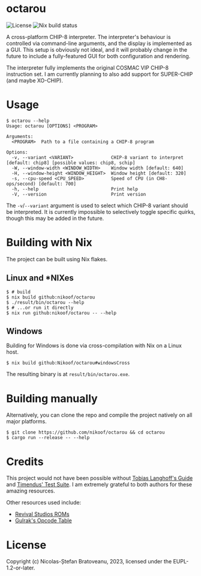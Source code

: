 # octarou
![License](https://img.shields.io/github/license/nikoof/octarou)
![Nix build status](https://github.com/nikoof/octarou/actions/workflows/build_nix.yml/badge.svg)

A cross-platform CHIP-8 interpreter. The interpreter's behaviour is controlled via command-line arguments, and the display is implemented as a GUI. This setup is obviously not ideal, and it will probably change in the future to include a fully-featured GUI for both configuration and rendering.

The interpreter fully implements the original COSMAC VIP CHIP-8 instruction set.
I am currently planning to also add support for SUPER-CHIP (and maybe XO-CHIP).

# Usage
```
$ octarou --help
Usage: octarou [OPTIONS] <PROGRAM>

Arguments:
  <PROGRAM>  Path to a file containing a CHIP-8 program

Options:
  -v, --variant <VARIANT>              CHIP-8 variant to interpret [default: chip8] [possible values: chip8, schip]
  -W, --window-width <WINDOW_WIDTH>    Window width [default: 640]
  -H, --window-height <WINDOW_HEIGHT>  Window height [default: 320]
  -s, --cpu-speed <CPU_SPEED>          Speed of CPU (in CH8-ops/second) [default: 700]
  -h, --help                           Print help
  -V, --version                        Print version
```

The `-v`/`--variant` argument is used to select which CHIP-8 variant should be interpreted. It is currently impossible to selectively toggle specific quirks, though this may be added in the future.

# Building with Nix
The project can be built using Nix flakes.

## Linux and \*NIXes
```shell
$ # build
$ nix build github:nikoof/octarou
$ ./result/bin/octarou --help
$ # ...or run it directly
$ nix run github:nikoof/octarou -- --help
```

## Windows
Building for Windows is done via cross-compilation with Nix on a Linux host.
```shell
$ nix build github:Nikoof/octarou#windowsCross
```
The resulting binary is at `result/bin/octarou.exe`.

# Building manually
Alternatively, you can clone the repo and compile the project natively on all major platforms.
```shell
$ git clone https://github.com/nikoof/octarou && cd octarou
$ cargo run --release -- --help
```

# Credits
This project would not have been possible without [Tobias Langhoff's Guide](https://tobiasvl.github.io/blog/write-a-chip-8-emulator/) and [Timendus' Test Suite](https://github.com/Timendus/chip8-test-suite). I am extremely grateful to both authors for these amazing resources.

Other resources used include:
- [Revival Studios ROMs](https://github.com/kripod/chip8-roms)
- [Gulrak's Opcode Table](https://chip8.gulrak.net/)

# License
Copyright (c) Nicolas-Ștefan Bratoveanu, 2023, licensed under the EUPL-1.2-or-later.
